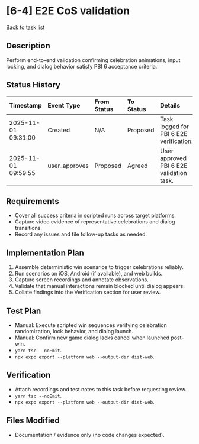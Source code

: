 # [6-4] E2E CoS validation

[Back to task list](../tasks.md)

## Description
Perform end-to-end validation confirming celebration animations, input locking, and dialog behavior satisfy PBI 6 acceptance criteria.

## Status History
| Timestamp | Event Type | From Status | To Status | Details | User |
| :-- | :-- | :-- | :-- | :-- | :-- |
| 2025-11-01 09:31:00 | Created | N/A | Proposed | Task logged for PBI 6 E2E verification. | ai_agent |
| 2025-11-01 09:59:55 | user_approves | Proposed | Agreed | User approved PBI 6 E2E validation task. | user |

## Requirements
- Cover all success criteria in scripted runs across target platforms.
- Capture video evidence of representative celebrations and dialog transitions.
- Record any issues and file follow-up tasks as needed.

## Implementation Plan
1. Assemble deterministic win scenarios to trigger celebrations reliably.
2. Run scenarios on iOS, Android (if available), and web builds.
3. Capture screen recordings and annotate observations.
4. Validate that manual interactions remain blocked until dialog appears.
5. Collate findings into the Verification section for user review.

## Test Plan
- Manual: Execute scripted win sequences verifying celebration randomization, lock behavior, and dialog launch.
- Manual: Confirm new game dialog lacks cancel when launched post-win.
- `yarn tsc --noEmit`.
- `npx expo export --platform web --output-dir dist-web`.

## Verification
- Attach recordings and test notes to this task before requesting review.
- `yarn tsc --noEmit`.
- `npx expo export --platform web --output-dir dist-web`.

## Files Modified
- Documentation / evidence only (no code changes expected).

